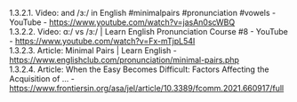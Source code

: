 
1.3.2.1. Video: and /ɜ:/ in English #minimalpairs #pronunciation #vowels - YouTube - https://www.youtube.com/watch?v=jasAn0scWBQ  
1.3.2.2. Video: ɑ:/ vs /ɜ:/ | Learn English Pronunciation Course #8 - YouTube - https://www.youtube.com/watch?v=Fx-mTjpL54I  
1.3.2.3. Article: Minimal Pairs | Learn English - https://www.englishclub.com/pronunciation/minimal-pairs.php  
1.3.2.4. Article: When the Easy Becomes Difficult: Factors Affecting the Acquisition of ... - https://www.frontiersin.org/asa/jel/article/10.3389/fcomm.2021.660917/full  